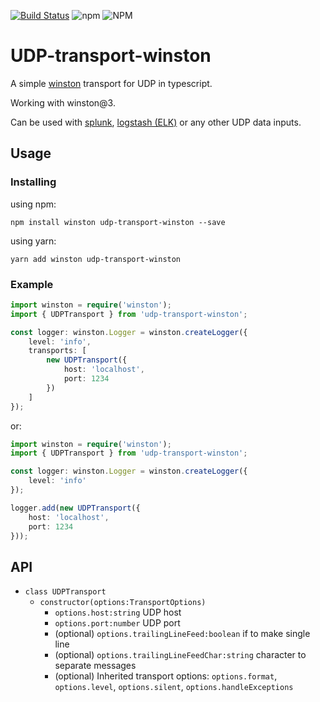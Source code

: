 [![Build Status](https://travis-ci.com/raz6tamir/UDP-transport-winston.svg?branch=master)](https://travis-ci.com/raz6tamir/UDP-transport-winston)
![npm](https://img.shields.io/npm/v/udp-transport-winston)
![NPM](https://img.shields.io/npm/l/udp-transport-winston)

# UDP-transport-winston
A simple [winston](https://github.com/winstonjs/winston) transport for UDP in typescript.

Working with winston@3.

Can be used with [splunk](https://docs.splunk.com/Documentation/Splunk/8.0.4/Data/Monitornetworkports), [logstash (ELK)](https://www.elastic.co/guide/en/logstash/current/plugins-inputs-udp.html) or any other UDP data inputs.

## Usage
### Installing
using npm:
```
npm install winston udp-transport-winston --save
```
using yarn:
```
yarn add winston udp-transport-winston
```

### Example

```TypeScript
import winston = require('winston');
import { UDPTransport } from 'udp-transport-winston';

const logger: winston.Logger = winston.createLogger({
    level: 'info',
    transports: [
        new UDPTransport({
            host: 'localhost',
            port: 1234
        })
    ]
});
```
or:
```TypeScript
import winston = require('winston');
import { UDPTransport } from 'udp-transport-winston';

const logger: winston.Logger = winston.createLogger({
    level: 'info'
});

logger.add(new UDPTransport({
    host: 'localhost',
    port: 1234
}));
```

## API

* `class UDPTransport`
  * `constructor(options:TransportOptions)`
    * `options.host:string` UDP host
    * `options.port:number` UDP port
    * (optional) `options.trailingLineFeed:boolean` if to make single line
    * (optional) `options.trailingLineFeedChar:string` character to separate messages
    * (optional) Inherited transport options: `options.format`, `options.level`, `options.silent`, `options.handleExceptions`
    
